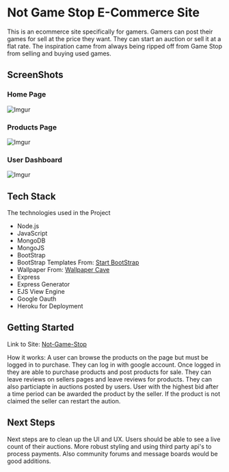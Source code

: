 # Not Game Stop E-Commerce Site
This is an ecommerce site specifically for gamers. Gamers can post their games for sell at the price they want. They can start an auction or sell it at a flat rate. The inspiration came from always being ripped off from Game Stop from selling and buying used games. 

## ScreenShots
### Home Page
![Imgur](https://i.imgur.com/rZopfdo.png)

### Products Page
![Imgur](https://i.imgur.com/eTJhlOJ.png)

### User Dashboard
![Imgur](https://i.imgur.com/94xCIxs.png)

## Tech Stack
The technologies used in the Project
* Node.js
* JavaScript
* MongoDB
* MongoJS
* BootStrap
* BootStrap Templates From: [Start BootStrap](https://startbootstrap.com/themes/creative/)
* Wallpaper From: [Wallpaper Cave](https://wallpapercave.com/w/wp2900232)
* Express
* Express Generator
* EJS View Engine
* Google Oauth
* Heroku for Deployment

## Getting Started
Link to Site: [Not-Game-Stop](https://not-game-stop.herokuapp.com/)

How it works: 
A user can browse the products on the page but must be logged in to purchase. They can log in with google account. Once logged in they are able to purchase products and post products for sale. They can leave reviews on sellers pages and leave reviews for products. They can also particiapte in auctions posted by users. User with the highest bid after a time period can be awarded the product by the seller. If the product is not claimed the seller can restart the aution. 

## Next Steps
Next steps are to clean up the UI and UX. Users should be able to see a live count of their auctions. More robust styling and using third party api's to process payments. Also community forums and message boards would be good additions. 
